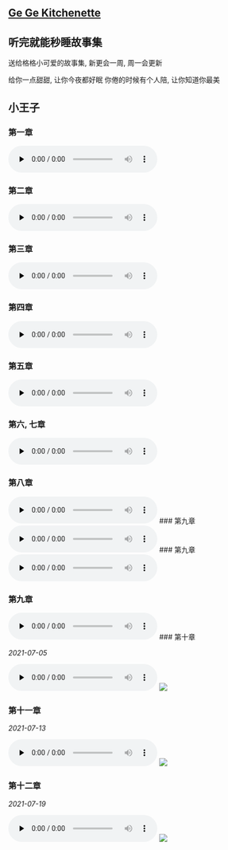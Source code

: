## [Ge Ge Kitchenette](./index.html)

## 听完就能秒睡故事集

送给格格小可爱的故事集, 新更会一周, 周一会更新

给你一点甜甜, 让你今夜都好眠
你倦的时候有个人陪, 让你知道你最美

## 小王子

### 第一章

<audio id="audio" controls="" preload="none">
      <source id="mp3" src="./static/听完就能秒睡故事集 小王子 第一章.m4a">
</audio>

### 第二章

<audio id="audio" controls="" preload="none">
      <source id="mp3" src="./static/听完就能秒睡故事集 小王子 第二章.m4a">
</audio>

### 第三章

<audio id="audio" controls="" preload="none">
      <source id="mp3" src="./static/听完就能秒睡故事集 小王子 第三章.m4a">
</audio>

### 第四章

<audio id="audio" controls="" preload="none">
      <source id="mp3" src="./static/听完就能秒睡故事集 小王子 第四章.m4a">
</audio>

### 第五章

<audio id="audio" controls="" preload="none">
      <source id="mp3" src="./static/听完就能秒睡故事集 小王子 第五章.m4a">
</audio>

### 第六, 七章

<audio id="audio" controls="" preload="none">
      <source id="mp3" src="./static/听完就能秒睡故事集 小王子 第六，七章.m4a">
</audio>

### 第八章

<audio id="audio" controls="" preload="none">
      <source id="mp3" src="./static/听完就能秒睡故事集 小王子第八章.mp3">
</audio>
### 第九章

<audio id="audio" controls="" preload="none">
      <source id="mp3" src="./static/听完就能秒睡故事集 小王子第九章.mp3">
</audio>
### 第九章

<audio id="audio" controls="" preload="none">
      <source id="mp3" src="./static/听完就能秒睡故事集 小王子第九章.mp3">
</audio>

### 第九章

<audio id="audio" controls="" preload="none">
      <source id="mp3" src="./static/听完就能秒睡故事集 小王子第九章.mp3">
</audio>
### 第十章

*2021-07-05*

<audio id="audio" controls="" preload="none">
      <source id="mp3" src="https://375432636.github.io/myblog.github.io/%E5%B0%8F%E7%8E%8B%E5%AD%90/%E5%90%AC%E5%AE%8C%E5%B0%B1%E8%83%BD%E7%A7%92%E7%9D%A1%E6%95%85%E4%BA%8B%E9%9B%86%20%E5%B0%8F%E7%8E%8B%E5%AD%90%E7%AC%AC%E5%8D%81%E7%AB%A0.mp3">
</audio>

<img src="https://375432636.github.io/myblog.github.io/%E5%B0%8F%E7%8E%8B%E5%AD%90/C10-1.jpg" style="zoom:100%;" />

### 第十一章

*2021-07-13*

<audio id="audio" controls="" preload="none">
      <source id="mp3" src="https://375432636.github.io/myblog.github.io/%E5%B0%8F%E7%8E%8B%E5%AD%90/%E5%90%AC%E5%AE%8C%E5%B0%B1%E8%83%BD%E7%A7%92%E7%9D%A1%E6%95%85%E4%BA%8B%E9%9B%86%20%E5%B0%8F%E7%8E%8B%E5%AD%90%E7%AC%AC%E5%8D%81%E4%B8%80%E7%AB%A0.mp3">
</audio>
<img src="https://375432636.github.io/myblog.github.io/%E5%B0%8F%E7%8E%8B%E5%AD%90/c11-1.jpg" style="zoom:100%;" />

### 第十二章

*2021-07-19*

<audio id="audio" controls="" preload="none">
      <source id="mp3" src="https://375432636.github.io/myblog.github.io/%E5%B0%8F%E7%8E%8B%E5%AD%90/听完就能秒睡故事集 小王子第十二章.mp3">
</audio>

<img src="https://375432636.github.io/myblog.github.io/%E5%B0%8F%E7%8E%8B%E5%AD%90/C12-1.jpg" style="zoom:100%;" />

